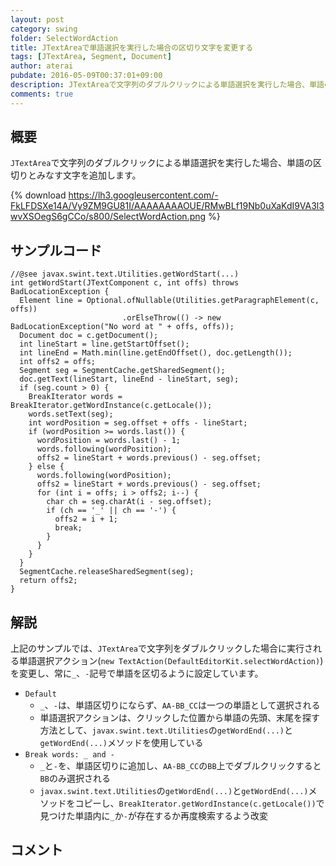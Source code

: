 ```yaml
---
layout: post
category: swing
folder: SelectWordAction
title: JTextAreaで単語選択を実行した場合の区切り文字を変更する
tags: [JTextArea, Segment, Document]
author: aterai
pubdate: 2016-05-09T00:37:01+09:00
description: JTextAreaで文字列のダブルクリックによる単語選択を実行した場合、単語の区切りとみなす文字を追加します。
comments: true
---
```

## 概要
`JTextArea`で文字列のダブルクリックによる単語選択を実行した場合、単語の区切りとみなす文字を追加します。

{% download https://lh3.googleusercontent.com/-FkLFDSXe14A/Vy9ZM9GU81I/AAAAAAAAOUE/RMwBLf19Nb0uXaKdI9VA3l3wvXSOegS6gCCo/s800/SelectWordAction.png %}

## サンプルコード
<pre class="prettyprint"><code>//@see javax.swint.text.Utilities.getWordStart(...)
int getWordStart(JTextComponent c, int offs) throws BadLocationException {
  Element line = Optional.ofNullable(Utilities.getParagraphElement(c, offs))
                         .orElseThrow(() -&gt; new BadLocationException("No word at " + offs, offs));
  Document doc = c.getDocument();
  int lineStart = line.getStartOffset();
  int lineEnd = Math.min(line.getEndOffset(), doc.getLength());
  int offs2 = offs;
  Segment seg = SegmentCache.getSharedSegment();
  doc.getText(lineStart, lineEnd - lineStart, seg);
  if (seg.count &gt; 0) {
    BreakIterator words = BreakIterator.getWordInstance(c.getLocale());
    words.setText(seg);
    int wordPosition = seg.offset + offs - lineStart;
    if (wordPosition &gt;= words.last()) {
      wordPosition = words.last() - 1;
      words.following(wordPosition);
      offs2 = lineStart + words.previous() - seg.offset;
    } else {
      words.following(wordPosition);
      offs2 = lineStart + words.previous() - seg.offset;
      for (int i = offs; i &gt; offs2; i--) {
        char ch = seg.charAt(i - seg.offset);
        if (ch == '_' || ch == '-') {
          offs2 = i + 1;
          break;
        }
      }
    }
  }
  SegmentCache.releaseSharedSegment(seg);
  return offs2;
}
</code></pre>

## 解説
上記のサンプルでは、`JTextArea`で文字列をダブルクリックした場合に実行される単語選択アクション(`new TextAction(DefaultEditorKit.selectWordAction)`)を変更し、常に`_`、`-`記号で単語を区切るように設定しています。

- `Default`
    - `_`、`-`は、単語区切りにならず、`AA-BB_CC`は一つの単語として選択される
    - 単語選択アクションは、クリックした位置から単語の先頭、末尾を探す方法として、`javax.swint.text.Utilities`の`getWordEnd(...)`と`getWordEnd(...)`メソッドを使用している
- `Break words: _ and -`
    - `_`と`-`を、単語区切りに追加し、`AA-BB_CC`の`BB`上でダブルクリックすると`BB`のみ選択される
    - `javax.swint.text.Utilities`の`getWordEnd(...)`と`getWordEnd(...)`メソッドをコピーし、`BreakIterator.getWordInstance(c.getLocale())`で見つけた単語内に`_`か`-`が存在するか再度検索するよう改変

<!-- dummy comment line for breaking list -->

## コメント
